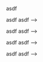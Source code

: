 asdf <!-- asdf -->

asdf <!--> asdf -->

asdf <!---> asdf -->

asdf <!----> asdf -->

asdf <!-- --> asdf -->